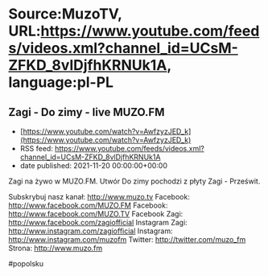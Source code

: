 # Source:MuzoTV, URL:https://www.youtube.com/feeds/videos.xml?channel_id=UCsM-ZFKD_8vlDjfhKRNUk1A, language:pl-PL

## Zagi - Do zimy - live MUZO.FM
 - [https://www.youtube.com/watch?v=AwfzyzJED_k](https://www.youtube.com/watch?v=AwfzyzJED_k)
 - RSS feed: https://www.youtube.com/feeds/videos.xml?channel_id=UCsM-ZFKD_8vlDjfhKRNUk1A
 - date published: 2021-11-20 00:00:00+00:00

Zagi na żywo w MUZO.FM. Utwór Do zimy pochodzi z płyty Zagi - Prześwit. 

Subskrybuj nasz kanał: http://www.muzo.tv
Facebook: http://www.facebook.com/MUZO.FM
Facebook: http://www.facebook.com/MUZO.TV
Facebook Zagi: http://www.facebook.com/zagiofficial
Instagram Zagi: http://www.instagram.com/zagiofficial
Instagram: http://www.instagram.com/muzofm 
Twitter: http://twitter.com/muzo_fm
Strona: http://www.muzo.fm 

#popolsku

